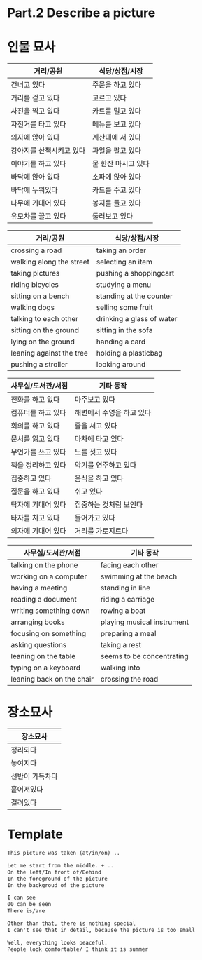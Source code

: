 Part.2 Describe a picture
=====

인물 묘사
===

| 거리/공원 | 식당/상점/시장 
| ---- | --- 
| 건너고 있다 | 주문을 하고 있다 | 전화를 하고 있다 | 마주보고 있다
| 거리를 걷고 있다 | 고르고 있다 | 컴퓨터를 하고 있다 | 해변에서 수영을 하고 있다
| 사진을 찍고 있다 | 카트를 밀고 있다 | 회의를 하고 있다 | 줄을 서고 있다
| 자전거를 타고 있다 | 메뉴를 보고 있다 | 문서를 읽고 있다 | 가방을 끌고
| 의자에 앉아 있다 | 계산대에 서 있다 | 쓰고 있다 | 마차에 타고 있다
| 강아지를 산책시키고 있다 | 과일을 팔고 있다 | 책을 정리하고 있다 | 노를 젓고 있다
| 이야기를 하고 있다 | 물 한잔 마시고 있다 | 집중하고 있다 | 악기를 연주하고 있다
| 바닥에 앉아 있다 | 소파에 앉아 있다 | 질문을 하고 있다 | 음식을 하고 있다
| 바닥에 누워있다 | 카드를 주고 있다 | 탁자에 기대어 있다 | 쉬고 있다
| 나무에 기대어 있다 | 봉지를 들고 있다 | 타자를 치고 있다 | 집중하는 것처럼 보인다
| 유모차를 끌고 있다 | 둘러보고 있다 | 의자에 기대어 있다 | 들어가고 있다

| 거리/공원 | 식당/상점/시장 
| ---- | --- 
| crossing a road | taking an order
| walking along the street | selecting an item
| taking pictures | pushing a shoppingcart
| riding bicycles | studying a menu
| sitting on a bench | standing at the counter
| walking dogs | selling some fruit
| talking to each other | drinking a glass of water
| sitting on the ground | sitting in the sofa
| lying on the ground | handing a card
| leaning against the tree | holding a plasticbag
| pushing a stroller | looking around

| 사무실/도서관/서점 | 기타 동작
| --- | ---
| 전화를 하고 있다 | 마주보고 있다
| 컴퓨터를 하고 있다 | 해변에서 수영을 하고 있다
| 회의를 하고 있다 | 줄을 서고 있다
| 문서를 읽고 있다 | 마차에 타고 있다
| 무언가를 쓰고 있다 | 노를 젓고 있다
| 책을 정리하고 있다 | 악기를 연주하고 있다
| 집중하고 있다 | 음식을 하고 있다
| 질문을 하고 있다 | 쉬고 있다
| 탁자에 기대어 있다 | 집중하는 것처럼 보인다
| 타자를 치고 있다 | 들어가고 있다
| 의자에 기대어 있다 | 거리를 가로지르다

| 사무실/도서관/서점 | 기타 동작
| --- | ---
| talking on the phone | facing each other
| working on a computer | swimming at the beach
| having a meeting | standing in line
| reading a document | riding a carriage
| writing something down | rowing a boat
| arranging books | playing musical instrument
| focusing on something | preparing a meal
| asking questions | taking a rest
| leaning on the table | seems to be concentrating
| typing on a keyboard | walking into
| leaning back on the chair | crossing the road

장소묘사
====

| 장소묘사
|---
|정리되다
|놓여지다
|선반이 가득차다
|흩어져있다
|걸려있다

Template
====

```Markdown
This picture was taken (at/in/on) ..
```
```Markdown
Let me start from the middle. + ..
On the left/In front of/Behind
In the foreground of the picture
In the backgroud of the picture
```
```Markdown
I can see
00 can be seen
There is/are
```
```Markdown
Other than that, there is nothing special
I can't see that in detail, because the picture is too small
```
```Markdown
Well, everything looks peaceful.
People look comfortable/ I think it is summer
```

